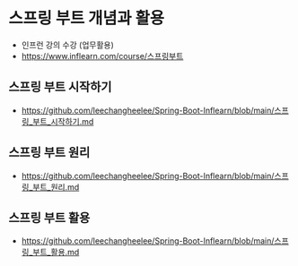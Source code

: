 # 스프링 부트 개념과 활용
  * 인프런 강의 수강 (업무활용)
  * https://www.inflearn.com/course/스프링부트

## **스프링 부트 시작하기**
  * https://github.com/leechangheelee/Spring-Boot-Inflearn/blob/main/스프링_부트_시작하기.md

## **스프링 부트 원리**
  * https://github.com/leechangheelee/Spring-Boot-Inflearn/blob/main/스프링_부트_원리.md

## **스프링 부트 활용**
  * https://github.com/leechangheelee/Spring-Boot-Inflearn/blob/main/스프링_부트_활용.md
